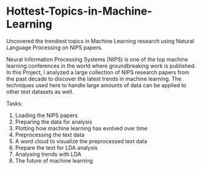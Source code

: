 # Hottest-Topics-in-Machine-Learning
Uncovered the trendiest topics in Machine Learning research using Natural Language Processing on NIPS papers.

Neural Information Processing Systems (NIPS) is one of the top machine learning conferences in the world where groundbreaking work is published. In this Project, I analyzed a large collection of NIPS research papers from the past decade to discover the latest trends in machine learning. The techniques used here to handle large amounts of data can be applied to other text datasets as well.

Tasks:
1. Loading the NIPS papers
2. Preparing the data for analysis
3. Plotting how machine learning has evolved over time
4. Preprocessing the text data
5. A word cloud to visualize the preprocessed text data
6. Prepare the text for LDA analysis
7. Analysing trends with LDA
8. The future of machine learning
